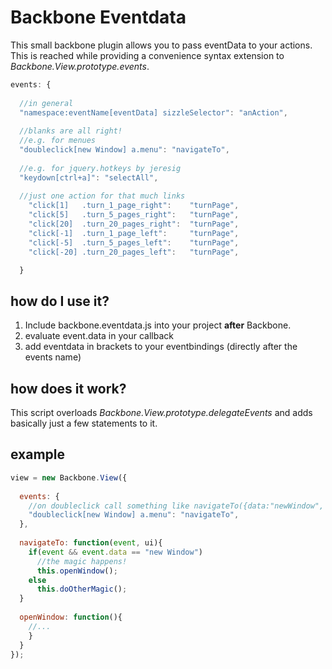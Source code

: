 Backbone Eventdata
==================

This small backbone plugin allows you to pass eventData to your actions. This is reached while providing a convenience syntax extension to _Backbone.View.prototype.events_.

```javascript
events: {
  
  //in general
  "namespace:eventName[eventData] sizzleSelector": "anAction",
  
  //blanks are all right!
  //e.g. for menues
  "doubleclick[new Window] a.menu": "navigateTo",
  
  //e.g. for jquery.hotkeys by jeresig
  "keydown[ctrl+a]": "selectAll",
  
  //just one action for that much links
	"click[1]   .turn_1_page_right":    "turnPage",
	"click[5]   .turn_5_pages_right":   "turnPage",
	"click[20]  .turn_20_pages_right":  "turnPage",
	"click[-1]  .turn_1_page_left":     "turnPage",
	"click[-5]  .turn_5_pages_left":    "turnPage",
	"click[-20] .turn_20_pages_left":   "turnPage",

  }
```

how do I use it?
----------------
1. Include backbone.eventdata.js into your project __after__ Backbone.
1. evaluate event.data in your callback
1. add eventdata in brackets to your eventbindings (directly after the events name)

how does it work?
-----------------
This script overloads _Backbone.View.prototype.delegateEvents_ and adds basically just a few statements to it.

example
-------
```javascript
view = new Backbone.View({
  
  events: {
    //on doubleclick call something like navigateTo({data:"newWindow", ...})
    "doubleclick[new Window] a.menu": "navigateTo",
  },
  
  navigateTo: function(event, ui){
    if(event && event.data == "new Window")
      //the magic happens!
      this.openWindow();
    else
      this.doOtherMagic();
  }
    
  openWindow: function(){
    //...
    }
  }
});
